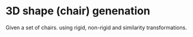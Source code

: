 # 3D shape (chair) genenation

Given a set of chairs. using rigid, non-rigid and similarity transformations.
